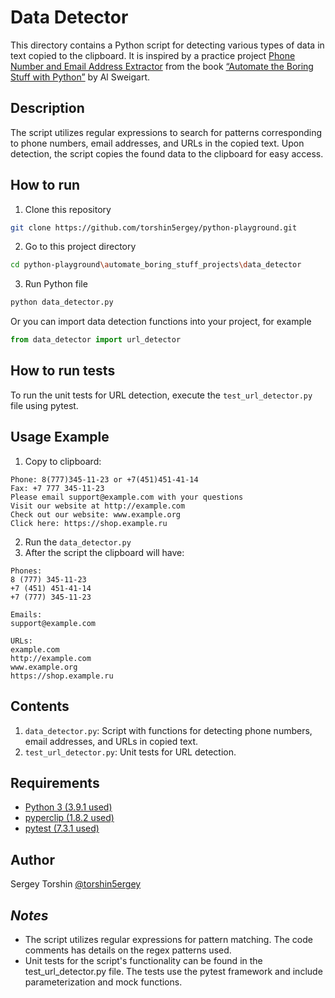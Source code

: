 # Data Detector

This directory contains a Python script for detecting various types of data in text copied to the clipboard. It is inspired by a practice project [Phone Number and Email Address Extractor](https://automatetheboringstuff.com/2e/chapter7/#calibre_link-264) from the book [“Automate the Boring Stuff with Python”](https://automatetheboringstuff.com/) by Al Sweigart.

## Description

The script utilizes regular expressions to search for patterns corresponding to phone numbers, email addresses, and URLs in the copied text. Upon detection, the script copies the found data to the clipboard for easy access.

## How to run

1. Clone this repository
```bash
git clone https://github.com/torshin5ergey/python-playground.git
```
2. Go to this project directory
```bash
cd python-playground\automate_boring_stuff_projects\data_detector
```
3. Run Python file
```bash
python data_detector.py
```
Or you can import data detection functions into your project, for example
```python
from data_detector import url_detector
```

## How to run tests

To run the unit tests for URL detection, execute the `test_url_detector.py` file using pytest.

## Usage Example
1. Copy to clipboard:
```
Phone: 8(777)345-11-23 or +7(451)451-41-14
Fax: +7 777 345-11-23
Please email support@example.com with your questions
Visit our website at http://example.com
Check out our website: www.example.org
Click here: https://shop.example.ru
```
2. Run the `data_detector.py`
3. After the script the clipboard will have:
```
Phones:
8 (777) 345-11-23
+7 (451) 451-41-14
+7 (777) 345-11-23

Emails:
support@example.com

URLs:
example.com
http://example.com
www.example.org
https://shop.example.ru
```

## Contents

1. `data_detector.py`: Script with functions for detecting phone numbers, email addresses, and URLs in copied text.
2. `test_url_detector.py`: Unit tests for URL detection.

## Requirements

- [Python 3 (3.9.1 used)](https://www.python.org/)
- [pyperclip (1.8.2 used)](https://pypi.org/project/pyperclip/)
- [pytest (7.3.1 used)](https://docs.pytest.org/en/latest/index.html)

## Author

Sergey Torshin [@torshin5ergey](https://github.com/torshin5ergey)

## *Notes*

- The script utilizes regular expressions for pattern matching. The code comments has details on the regex patterns used.
- Unit tests for the script's functionality can be found in the test_url_detector.py file. The tests use the pytest framework and include parameterization and mock functions.